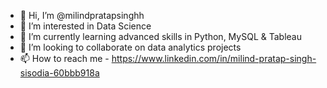 - 👋 Hi, I’m @milindpratapsinghh
- 👀 I’m interested in Data Science
- 🌱 I’m currently learning advanced skills in Python, MySQL & Tableau
- 💞️ I’m looking to collaborate on data analytics projects
- 📫 How to reach me - https://www.linkedin.com/in/milind-pratap-singh-sisodia-60bbb918a

<!---
milindpratapsinghh/milindpratapsinghh is a ✨ special ✨ repository because its `README.md` (this file) appears on your GitHub profile.
You can click the Preview link to take a look at your changes.
--->
